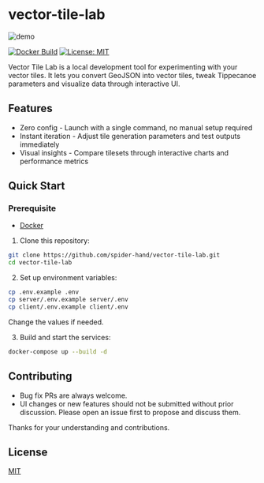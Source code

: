 # vector-tile-lab

![demo](https://github.com/user-attachments/assets/d401ee31-79af-42f3-8142-93486a80a2c9)

[![Docker Build](https://github.com/spider-hand/vector-tile-lab/actions/workflows/docker-build.yml/badge.svg)](https://github.com/spider-hand/vector-tile-lab/actions/workflows/docker-build.yml) [![License: MIT](https://img.shields.io/badge/License-MIT-green.svg)](https://opensource.org/licenses/MIT)

Vector Tile Lab is a local development tool for experimenting with your vector tiles. It lets you convert GeoJSON into vector tiles, tweak Tippecanoe parameters and visualize data through interactive UI.

## Features
- Zero config - Launch with a single command, no manual setup required
- Instant iteration - Adjust tile generation parameters and test outputs immediately
- Visual insights - Compare tilesets through interactive charts and performance metrics

## Quick Start

### Prerequisite

- [Docker](https://www.docker.com/)

1. Clone this repository:

```sh
git clone https://github.com/spider-hand/vector-tile-lab.git
cd vector-tile-lab
```

2. Set up environment variables:

```sh
cp .env.example .env
cp server/.env.example server/.env
cp client/.env.example client/.env
```

Change the values if needed.

3. Build and start the services:

```sh
docker-compose up --build -d
```

## Contributing
- Bug fix PRs are always welcome.
- UI changes or new features should not be submitted without prior discussion. Please open an issue first to propose and discuss them.

Thanks for your understanding and contributions.

## License
[MIT](./LICENSE)
